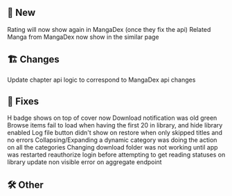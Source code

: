## 🥳 New
Rating will now show again in MangaDex (once they fix the api)
Related Manga from MangaDex now show in the similar page
## 🏗️ Changes
Update chapter api logic to correspond to MangaDex api changes
## 🐜 Fixes
H badge shows on top of cover now
Download notification was old green
Browse items fail to load when having the first 20 in library, and hide library enabled
Log file button didn't show on restore when only skipped titles and no errors
Collapsing/Expanding a dynamic category was doing the action on all the categories
Changing download folder was not working until app was restarted
reauthorize login before attempting to get reading statuses on library update
non visible error on aggregate endpoint
## 🛠️ Other
